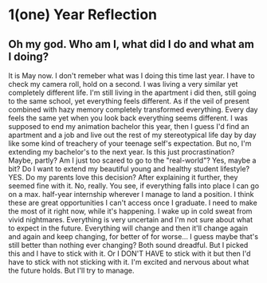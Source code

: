 # 1(one) Year Reflection
## Oh my god. Who am I, what did I do and what am I doing?
  It is May now. I don't remeber what was I doing this time last year. I have to check my camera roll, hold on a second. I was living a very similar yet completely different life. I'm still living in the apartment i did then, still going to the same school, yet everything feels different. As if the veil of present combined with hazy memory completely transformed everything. Every day feels the same yet when you look back everything seems different. I was supposed to end my animation bachelor this year, then I guess I'd find an apartment and a job and live out the rest of my stereotypical life day by day like some kind of treachery of your teenage self's expectation. But no, I'm extending my bachelor's to the next year. Is this just procrastination? Maybe, partly? Am I just too scared to go to the "real-world"? Yes, maybe a bit? Do I want to extend my beautiful young and healthy student lifestyle? YES. Do my parents love this decision? After explaining it further, they seemed fine with it. No, really. You see, if everything falls into place I can go on a max. half-year internship wherever I manage to land a position. I think these are great opportunities I can't access once I graduate. I need to make the most of it right now, while it's happening. 
  I wake up in cold sweat from vivid nightmares. Everything is very uncertain and I'm not sure about what to expect in the future. Everything will change and then it'll change again and again and keep changing, for better of for worse... I guess maybe that's still better than nothing ever changing? Both sound dreadful. But I picked this and I have to stick with it. Or I DON'T HAVE to stick with it but then I'd have to stick with not sticking with it. I'm excited and nervous about what the future holds. But I'll try to manage. 
